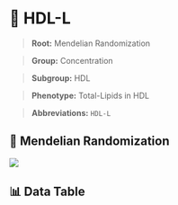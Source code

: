 # 🧪 HDL-L

> **Root:** Mendelian Randomization

> **Group:** Concentration  

> **Subgroup:** HDL

> **Phenotype:** Total-Lipids in HDL  

> **Abbreviations:** `HDL-L`

## 🧬 Mendelian Randomization  

<img src="/MR/Figures/Inverse/HDLhengxianL.png"/>


## 📊 Data Table


<CsvTableMRI src="/MR_Data/Inverse/HDLhengxianL.csv"/>
